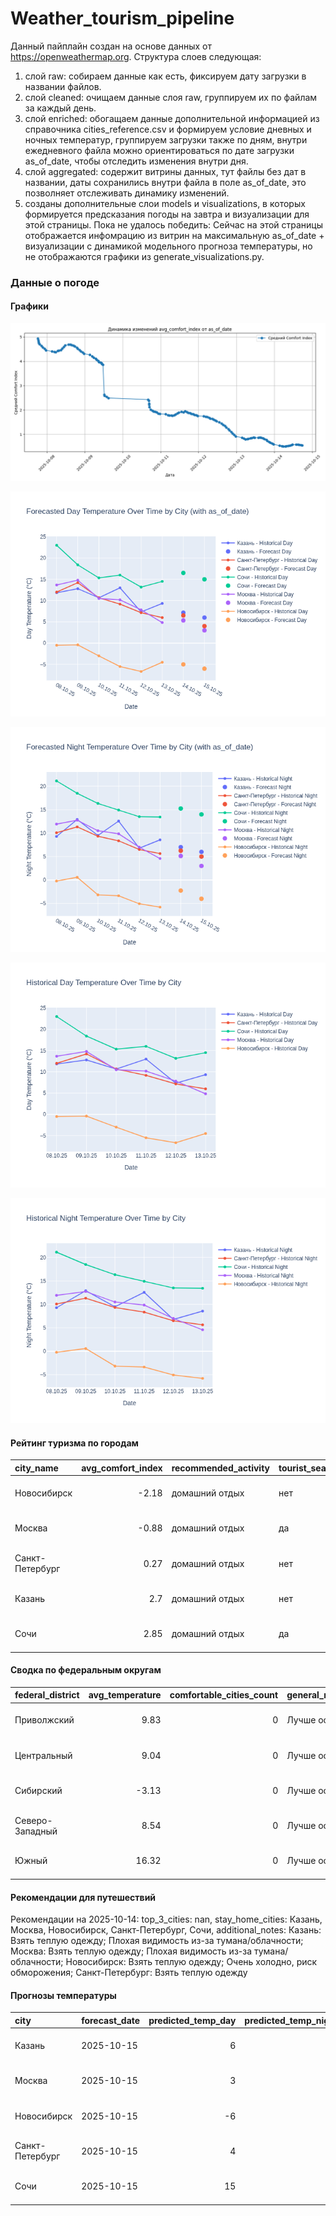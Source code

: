 # Weather_tourism_pipeline
Данный пайплайн создан на основе данных от https://openweathermap.org.
Структура слоев следующая:
  1) слой raw: 
  собираем данные как есть, фиксируем дату загрузки в названии файлов.
  2) слой cleaned:
  очищаем данные слоя raw, группируем их по файлам за каждый день.
  3) слой enriched:
  обогащаем данные дополнительной информацией из справочника cities_reference.csv и формируем условие дневных и ночных температур,
  группируем загрузки также по дням, внутри ежедневного файла можно ориентироваться по дате загрузки as_of_date, чтобы отследить изменения внутри дня.
  4) слой aggregated:
   содержит витрины данных, тут файлы без дат в названии, даты сохранились внутри файла в поле as_of_date, это позволняет отслеживать динамику изменений.
  6) созданы дополнительные слои models и visualizations, в которых формируется предсказания погоды на завтра и визуализации для этой страницы.
  Пока не удалось победить: Сейчас на этой страницы отображается инфомрацию из витрин на максимальную as_of_date + визуализации с динамикой модельного прогноза температуры, 
  но не отображаются графики из generate_visualizations.py.
<!-- WEATHER DATA START -->
### Данные о погоде

#### Графики
![Comfort Index Trend](data/visualizations/comfort_index_trend.png)

![Forecasted Day Temperature](data/visualizations/forecasted_day_temperature.png)

![Forecasted Night Temperature](data/visualizations/forecasted_night_temperature.png)

![Historical Day Temperature](data/visualizations/historical_day_temperature.png)

![Historical Night Temperature](data/visualizations/historical_night_temperature.png)

#### Рейтинг туризма по городам
| city_name       |   avg_comfort_index | recommended_activity   | tourist_season_match   | tourism_season   | tour_recommendation       | as_of_date          |
|:----------------|--------------------:|:-----------------------|:-----------------------|:-----------------|:--------------------------|:--------------------|
| Новосибирск     |               -2.18 | домашний отдых         | нет                    | Июнь-Август      | домашний отдых вне сезона | 2025-10-14 17:34:00 |
| Москва          |               -0.88 | домашний отдых         | да                     | Круглогодично    | домашний отдых в сезон    | 2025-10-14 17:34:00 |
| Санкт-Петербург |                0.27 | домашний отдых         | нет                    | Май-Сентябрь     | домашний отдых вне сезона | 2025-10-14 17:34:00 |
| Казань          |                2.7  | домашний отдых         | нет                    | Май-Сентябрь     | домашний отдых вне сезона | 2025-10-14 17:34:00 |
| Сочи            |                2.85 | домашний отдых         | да                     | Май-Октябрь      | домашний отдых в сезон    | 2025-10-14 17:34:00 |

#### Сводка по федеральным округам
| federal_district   |   avg_temperature |   comfortable_cities_count | general_recommendation   | as_of_date          |
|:-------------------|------------------:|---------------------------:|:-------------------------|:--------------------|
| Приволжский        |              9.83 |                          0 | Лучше остаться дома      | 2025-10-14 17:34:00 |
| Центральный        |              9.04 |                          0 | Лучше остаться дома      | 2025-10-14 17:34:00 |
| Сибирский          |             -3.13 |                          0 | Лучше остаться дома      | 2025-10-14 17:34:00 |
| Северо-Западный    |              8.54 |                          0 | Лучше остаться дома      | 2025-10-14 17:34:00 |
| Южный              |             16.32 |                          0 | Лучше остаться дома      | 2025-10-14 17:34:00 |

#### Рекомендации для путешествий
Рекомендации на 2025-10-14: top_3_cities: nan, stay_home_cities: Казань, Москва, Новосибирск, Санкт-Петербург, Сочи, additional_notes: Казань: Взять теплую одежду; Плохая видимость из-за тумана/облачности; Москва: Взять теплую одежду; Плохая видимость из-за тумана/облачности; Новосибирск: Взять теплую одежду; Очень холодно, риск обморожения; Санкт-Петербург: Взять теплую одежду

#### Прогнозы температуры
| city            | forecast_date   |   predicted_temp_day |   predicted_temp_night | model_type       | as_of_date          |
|:----------------|:----------------|---------------------:|-----------------------:|:-----------------|:--------------------|
| Казань          | 2025-10-15      |                    6 |                      6 | LinearRegression | 2025-10-14 17:34:16 |
| Москва          | 2025-10-15      |                    3 |                      3 | LinearRegression | 2025-10-14 17:34:16 |
| Новосибирск     | 2025-10-15      |                   -6 |                     -4 | LinearRegression | 2025-10-14 17:34:16 |
| Санкт-Петербург | 2025-10-15      |                    4 |                      5 | LinearRegression | 2025-10-14 17:34:16 |
| Сочи            | 2025-10-15      |                   15 |                     14 | LinearRegression | 2025-10-14 17:34:16 |


<!-- WEATHER DATA END -->
